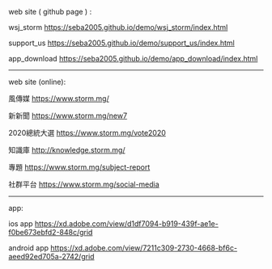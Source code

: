 web site ( github page ) :

wsj_storm
https://seba2005.github.io/demo/wsj_storm/index.html

support_us
https://seba2005.github.io/demo/support_us/index.html

app_download
https://seba2005.github.io/demo/app_download/index.html

-------------------------------------------------------

web site (online):

風傳媒
https://www.storm.mg/

新新聞
https://www.storm.mg/new7

2020總統大選
https://www.storm.mg/vote2020

知識庫
http://knowledge.storm.mg/

專題
https://www.storm.mg/subject-report

社群平台
https://www.storm.mg/social-media

-------------------------------------------------------

app:

ios app
https://xd.adobe.com/view/d1df7094-b919-439f-ae1e-f0be673ebfd2-848c/grid

android app
https://xd.adobe.com/view/7211c309-2730-4668-bf6c-aeed92ed705a-2742/grid

